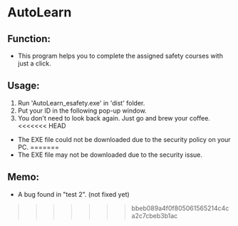 # AutoLearn

## Function:
* This program helps you to complete the assigned safety courses with just a click.

## Usage:
1. Run 'AutoLearn_esafety.exe' in 'dist' folder.
2. Put your ID in the following pop-up window.
3. You don't need to look back again. Just go and brew your coffee.
<<<<<<< HEAD
* The EXE file could not be downloaded due to the security policy on your PC.
=======
* The EXE file may not be downloaded due to the security issue.

## Memo:
* A bug found in "test 2". (not fixed yet)
>>>>>>> bbeb089a4f0f805061565214c4ca2c7cbeb3b1ac
